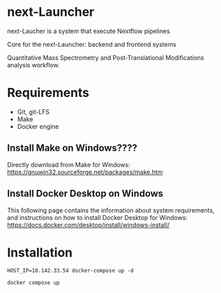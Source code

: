 # next-Launcher

next-Laucher is a system that execute Nextflow pipelines

Core for the next-Launcher: backend and frontend systems

Quantitative Mass Spectrometry and Post-Translational Modifications analysis workflow.


# Requirements

- Git, git-LFS
- Make
- Docker engine

Install Make on Windows????
------------------------------


Directly download from Make for Windows:
https://gnuwin32.sourceforge.net/packages/make.htm


Install Docker Desktop on Windows
------------------------------

This following page contains the information about system requirements, and instructions on how to install Docker Desktop for Windows:
https://docs.docker.com/desktop/install/windows-install/



# Installation

```
HOST_IP=10.142.33.54 docker-compose up -d

docker compose up
```

